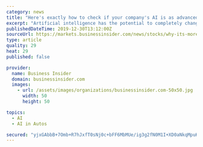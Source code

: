 ```yaml
---
category: news
title: "Here's exactly how to check if your company's AI is as advanced as you think it is, from the engineer pushing GM's driverless-car unit Cruise"
excerpt: "Artificial intelligence has the potential to completely change how companies like Walmart and McDonald's operate, but one challenge can be figuring out how well early-stage projects are advancing."
publishedDateTime: 2019-12-30T13:12:00Z
sourceUrl: https://markets.businessinsider.com/news/stocks/why-its-more-challenging-to-scale-ai-projects-at-cruise-2019-12-1028787955
type: article
quality: 29
heat: 29
published: false

provider:
  name: Business Insider
  domain: businessinsider.com
  images:
    - url: /assets/images/organizations/businessinsider.com-50x50.jpg
      width: 50
      height: 50

topics:
  - AI
  - AI in Autos

secured: "yjxGAbbB+7Omb+R7hJxfT0sNj0c+bFF6MbMUe/ig3g2fN0M1I+XD0aNkqMpuKQe1QSbP6wMOMagQRB5J7mnQu4HIXRZOzFJZYSIOlyqEQWtb+Es/9N7ZTIqsMacDUaFHq3IxohckV1X8/GxQHAe+XAfaOQAY8wHN+HYPdzjqsPO4SGqSP1QELZq7j4TMebhsjscYiKgOCeRD5Y4XB50tUo6oWhiLEXI118h08tt5fgdUi6V0fgnGKrqYooI9UQE0VgZkjgsm0i1LcPXFaJnfUFz0YoD2yzGQHcE9K5ceaDQ=;NdNM3s9c1c7j4BAhzL8Ucg=="
---
```


